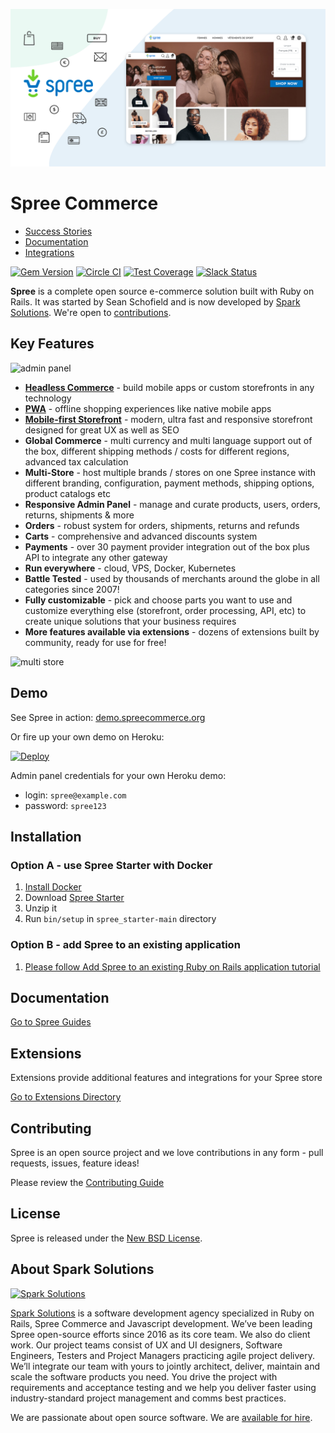 ![Spree Commerce](guides/src/images/features/spree_header@2x.png)

# Spree Commerce

* [Success Stories](https://spreecommerce.org/stories/)
* [Documentation](http://guides.spreecommerce.org)
* [Integrations](https://spreecommerce.org/integrations/)

[![Gem Version](https://badge.fury.io/rb/spree.svg)](https://badge.fury.io/rb/spree) [![Circle CI](https://circleci.com/gh/spree/spree.svg?style=shield)](https://circleci.com/gh/spree/spree/tree/master) [![Test Coverage](https://api.codeclimate.com/v1/badges/8277fc2bb0b1f777084f/test_coverage)](https://codeclimate.com/github/spree/spree/test_coverage) [![Slack Status](http://slack.spreecommerce.org/badge.svg)](http://slack.spreecommerce.org)

**Spree** is a complete open source e-commerce solution built with Ruby on Rails. It was started by Sean Schofield and is now developed by [Spark Solutions](http://sparksolutions.co). We're open to [contributions](#contributing).

## Key Features

![admin panel](guides/src/images/features/admin_panel_978@2x.jpg)

* **[Headless Commerce](https://spreecommerce.org/use-cases/headless-ecommerce-api/)** - build mobile apps or custom storefronts in any technology
* **[PWA](https://spreecommerce.org/use-cases/spree-pwa-progressive-web-application/)** - offline shopping experiences like native mobile apps
* **[Mobile-first Storefront](https://spreecommerce.org/spree-commerce-demo-explainer/)** - modern, ultra fast and responsive storefront designed for great UX as well as SEO
* **Global Commerce** - multi currency and multi language support out of the box, different shipping methods / costs for different regions, advanced tax calculation
* **Multi-Store** - host multiple brands / stores on one Spree instance with different branding, configuration, payment methods, shipping options, product catalogs etc
* **Responsive Admin Panel** - manage and curate products, users, orders, returns, shipments & more
* **Orders** - robust system for orders, shipments, returns and refunds
* **Carts** -  comprehensive and advanced discounts system
* **Payments** - over 30 payment provider integration out of the box plus API to integrate any other gateway
* **Run everywhere** - cloud, VPS, Docker, Kubernetes
* **Battle Tested** - used by thousands of merchants around the globe in all categories since 2007!
* **Fully customizable** - pick and choose parts you want to use and customize everything else (storefront, order processing, API, etc) to create unique solutions that your business requires
* **More features available via extensions** - dozens of extensions built by community, ready for use for free!

![multi store](guides/src/images/features/international_978@2x.png)

## Demo

See Spree in action: [demo.spreecommerce.org](https://demo.spreecommerce.org/)

Or fire up your own demo on Heroku:

[![Deploy](https://www.herokucdn.com/deploy/button.svg)](https://heroku.com/deploy?template=https://github.com/spree/spree_starter)

Admin panel credentials for your own Heroku demo:

* login: `spree@example.com`
* password: `spree123`

## Installation

### Option A - use Spree Starter with Docker

1. [Install Docker](https://docs.docker.com/get-docker/)
2. Download [Spree Starter](https://github.com/spree/spree_starter/archive/main.zip)
3. Unzip it
4. Run `bin/setup` in `spree_starter-main` directory

### Option B - add Spree to an existing application

1. [Please follow Add Spree to an existing Ruby on Rails application tutorial](https://guides.spreecommerce.org/developer/tutorials/existing_app_tutorial.html)

## Documentation

[Go to Spree Guides](https://guides.spreecommerce.org/)

## Extensions

Extensions provide additional features and integrations for your Spree store

[Go to Extensions Directory](https://guides.spreecommerce.org/extensions/)

## Contributing

Spree is an open source project and we love contributions in any form - pull requests, issues, feature ideas!

Please review the [Contributing Guide](https://guides.spreecommerce.org/developer/contributing/)

## License

Spree is released under the [New BSD License](https://github.com/spree/spree/blob/master/license.md).

## About Spark Solutions

[![Spark Solutions](http://sparksolutions.co/wp-content/uploads/2015/01/logo-ss-tr-221x100.png)][spark]

[Spark Solutions][spark] is a software development agency specialized in Ruby on Rails, Spree Commerce and Javascript development. We’ve been leading Spree open-source efforts since 2016 as its core team. We also do client work. Our project teams consist of UX and UI designers, Software Engineers, Testers and Project Managers practicing agile project delivery. We’ll integrate our team with yours to jointly architect, deliver, maintain and scale the software products you need. You drive the project with requirements and acceptance testing and we help you deliver faster using industry-standard project management and comms best practices.

We are passionate about open source software.
We are [available for hire][spark].

[spark]:http://sparksolutions.co?utm_source=github
